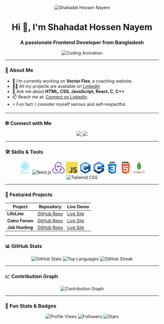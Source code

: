 <p align="center">
  <img src="https://i.imgur.com/UzKnqQc.jpeg" alt="Shahadat Hossen Nayem" width="100%" height="400">
</p>

<h1 align="center">Hi 👋, I'm Shahadat Hossen Nayem</h1>
<h3 align="center">A passionate Frontend Developer from Bangladesh</h3>

<p align="center">
  <img src="https://user-images.githubusercontent.com/55389276/140866485-8fb1c876-9a8f-4d6a-98dc-08c4981eaf70.gif" alt="Coding Animation" width="400"/>
</p>

---

### 🚀 About Me

- 🔭 I’m currently working on **Vector Flex**, a coaching website.
- 👨‍💻 All my projects are available on [LinkedIn](https://www.linkedin.com/in/shahadat-nayem-6458b4238)
- 💬 Ask me about **HTML, CSS, JavaScript, React, C, C++**
- 📫 Reach me at: [Connect on LinkedIn](https://www.linkedin.com/in/shahadat-nayem-6458b4238)
- ⚡ Fun fact: I consider myself serious and self-respectful.

---

### 🌐 Connect with Me

<p align="center">
  <a href="https://www.linkedin.com/in/shahadat-nayem-6458b4238" target="_blank">
    <img src="https://img.shields.io/badge/LinkedIn-0077B5?logo=linkedin&logoColor=white" />
  </a>
  <a href="https://www.facebook.com/shahadat.hossaen.71?mibextid=zbwkwl" target="_blank">
    <img src="https://img.shields.io/badge/Facebook-1877F2?logo=facebook&logoColor=white" />
  </a>
</p>

---

### 🛠️ Skills & Tools

<p align="center">
  <img src="https://raw.githubusercontent.com/devicons/devicon/master/icons/react/react-original-wordmark.svg" alt="React" width="40"/>
  <img src="https://cdn.worldvectorlogo.com/logos/nextjs-2.svg" alt="Next.js" width="40"/>
  <img src="https://raw.githubusercontent.com/devicons/devicon/master/icons/redux/redux-original.svg" alt="Redux" width="40"/>
  <img src="https://raw.githubusercontent.com/devicons/devicon/master/icons/javascript/javascript-original.svg" alt="JavaScript" width="40"/>
  <img src="https://raw.githubusercontent.com/devicons/devicon/master/icons/c/c-original.svg" alt="C" width="40"/>
  <img src="https://raw.githubusercontent.com/devicons/devicon/master/icons/cplusplus/cplusplus-original.svg" alt="C++" width="40"/>
  <img src="https://raw.githubusercontent.com/devicons/devicon/master/icons/css3/css3-original-wordmark.svg" alt="CSS" width="40"/>
  <img src="https://raw.githubusercontent.com/devicons/devicon/master/icons/html5/html5-original-wordmark.svg" alt="HTML" width="40"/>
  <img src="https://raw.githubusercontent.com/devicons/devicon/master/icons/mongodb/mongodb-original-wordmark.svg" alt="MongoDB" width="40"/>
  <img src="https://www.vectorlogo.zone/logos/tailwindcss/tailwindcss-icon.svg" alt="Tailwind CSS" width="40"/>
</p>

---

### 📌 Featured Projects

| Project        | Repository                                                                 | Live Demo                                               |
|----------------|----------------------------------------------------------------------------|----------------------------------------------------------|
| **LifeLine**   | [GitHub Repo](https://github.com/md-nahiduzzaman/lifeline/tree/main)       | [Live Site](https://hospital-management-4e9fc.web.app/) |
| **Catro Forum**| [GitHub Repo](https://github.com/robs360/catro-forum)                      | [Live Site](https://cat-website-c0880.web.app)          |
| **Job Hunting**| [GitHub Repo](https://github.com/robs360/Job-hunting)                      | [Live Site](https://job-hunter-3fec4.web.app)           |

---

### 📊 GitHub Stats

<p align="center">
  <img src="https://github-readme-stats.vercel.app/api?username=robs360&show_icons=true&theme=radical" alt="GitHub Stats"/>
  <img src="https://github-readme-stats.vercel.app/api/top-langs/?username=robs360&layout=compact&theme=radical" alt="Top Languages"/>
  <img src="https://github-readme-streak-stats.herokuapp.com?user=robs360&theme=radical" alt="GitHub Streak"/>
</p>

---

### 📈 Contribution Graph

<p align="center">
  <img src="https://github-readme-activity-graph.vercel.app/graph?username=robs360&theme=radical" alt="Contribution Graph"/>
</p>

---

### 🏅 Fun Stats & Badges

<p align="center">
  <img src="https://komarev.com/ghpvc/?username=robs360&label=Profile%20Views&color=blueviolet&style=flat-square" alt="Profile Views" />
  <img src="https://img.shields.io/github/followers/robs360?label=Followers&style=social" alt="Followers" />
  <img src="https://img.shields.io/github/stars/robs360?label=Stars&style=social" alt="Stars" />
</p>
